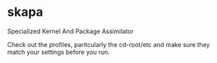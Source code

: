 skapa
=====

Specialized Kernel And Package Assimilator

Check out the profiles, paritcularly the cd-root/etc and make sure they match 
your settings before you run.
